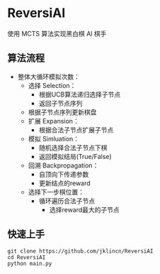 # ReversiAI

使用 MCTS 算法实现黑白棋 Al 棋手

## 算法流程
- 整体大循环模拟次数：
    - 选择 Selection：
        - 根据UCB算法递归选择子节点
        - 返回子节点序列
    - 根据子节点序列更新棋盘
    - 扩展 Expansion：
        - 根据合法子节点扩展子节点
    - 模拟 Simluation：
        - 随机选择合法子节点下棋
        - 返回模拟结局(True/False)
    - 回溯 Backpropagation：
        - 自顶向下传递参数
        - 更新结点的reward
    - 选择下一步棋位置：
        - 循环遍历合法子节点
            - 选择reward最大的子节点

## 快速上手

```
git clone https://github.com/jklincn/ReversiAI
cd ReversiAI
python main.py
```

